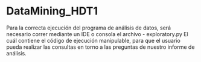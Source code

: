 # DataMining_HDT1

Para la correcta ejecución del programa de análisis de datos, será necesario correr mediante un IDE o consola
el archivo  - exploratory.py
El cuál contiene el código de ejecución manipulable, para que el usuario pueda realizar las consultas en torno
a las preguntas de nuestro informe de análisis.



